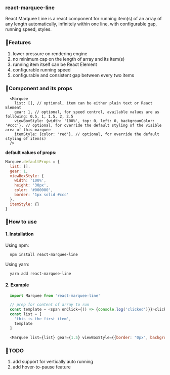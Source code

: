 ### react-marquee-line

React Marquee Line is a react component for running item(s) of an array of any length automatically, infinitely within one line, with configurable gap, running speed, styles.

### 🎯Features

1. lower pressure on rendering engine
2. no minimum cap on the length of array and its item(s)
3. running item itself can be React Element
4. configurable running speed
5. configurable and consistent gap between every two items

### 🧐Component and its props

```react
  <Marquee
    list: [], // optional, item can be either plain text or React Element
    gear: 1, // optional, for speed control, available values are as following: 0.5, 1, 1.5, 2, 2.5
    viewBoxStyle: {width: '100%', top: 0, left: 0, backgrounColor: '#ccc'}, // optional, for override the default styling of the visible area of this marquee
    itemStyle: {color: 'red'}, // optional, for override the default styling of item(s)
  />
```

**default values of props:**

```javascript
Marquee.defaultProps = {
  list: [].
  gear: 1,
  viewBoxStyle: {
    width: '100%',
    height: '30px',
    color: '#000000',
    border: '1px solid #ccc'
  },
  itemStyle: {}
}
```

### 🎢How to use

#### 1. Installation

Using npm:

```bash
  npm install react-marquee-line
```

Using yarn:

```bash
  yarn add react-marquee-line
```

#### 2. Example

```javascript
  import Marquee from 'react-marquee-line'

  // prep for content of array to run
  const template = <span onClick={() => {console.log('clicked')}}>click me</span>
  const list = [
    'this is the first item',
    template
  ]

  <Marquee list={list} gear={1.5} viewBoxStyle={{border: "0px", backgroundColor: "rgba(0,0,0,0.7)"}} />
```

### 📝TODO

1. add support for vertically auto running
2. add hover-to-pause feature
